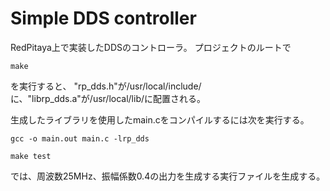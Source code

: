 # Simple DDS controller
RedPitaya上で実装したDDSのコントローラ。
プロジェクトのルートで
```
make
```
を実行すると、
"rp_dds.h"が/usr/local/include/に、"librp_dds.a"が/usr/local/lib/に配置される。

生成したライブラリを使用したmain.cをコンパイルするには次を実行する。
```
gcc -o main.out main.c -lrp_dds
```


```
make test
```
では、周波数25MHz、振幅係数0.4の出力を生成する実行ファイルを生成する。

